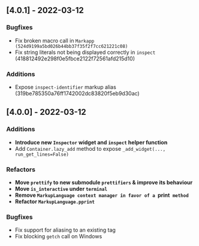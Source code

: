 ## [4.0.1] - 2022-03-12

### Bugfixes
- Fix broken macro call in `Markapp (524d9199a5bd026b44bb37f35f2f7cc621221c08)`
- Fix string literals not being displayed correctly in `inspect` (418812492e298f0e5fbce2122f72561afd215d10)

### Additions
- Expose `inspect-identifier` markup alias (319be785350a76ff1742002dc83820f5eb9d30ac)


## [4.0.0] - 2022-03-12

### Additions
- **Introduce new `Inspector` widget and `inspect` helper function**
- Add `Container.lazy_add` method to expose `_add_widget(..., run_get_lines=False)`

### Refactors
- **Move `prettify` to new submodule `prettifiers` & improve its behaviour**
- **Move `is_interactive` under `terminal`**
- **Remove `MarkupLanguage context manager in favor of a `print` method`**
- **Refactor `MarkupLanguage.pprint`**

### Bugfixes
- Fix support for aliasing to an existing tag
- Fix blocking `getch` call on Windows
